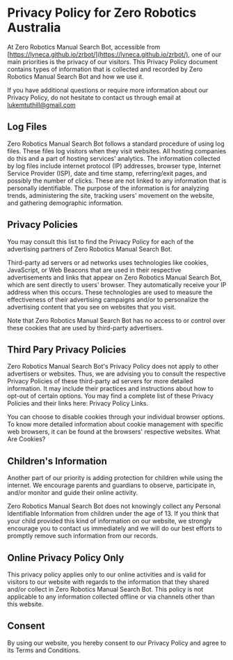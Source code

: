 # Privacy Policy for Zero Robotics Australia

At Zero Robotics Manual Search Bot, accessible from [https://lyneca.github.io/zrbot/](https://lyneca.github.io/zrbot/),
one of our main priorities is the privacy of our visitors. This Privacy Policy document contains types of information that is collected and recorded by Zero Robotics Manual Search Bot and how we use it.

If you have additional questions or require more information about our Privacy Policy, do not hesitate to contact us through email at lukemtuthill@gmail.com

## Log Files

Zero Robotics Manual Search Bot follows a standard procedure of using log files. These files log visitors when they visit websites. All hosting companies do this and a part of hosting services' analytics. The information collected by log files include internet protocol (IP) addresses, browser type, Internet Service Provider (ISP), date and time stamp, referring/exit pages, and possibly the number of clicks. These are not linked to any information that is personally identifiable. The purpose of the information is for analyzing trends, administering the site, tracking users' movement on the website, and gathering demographic information.

## Privacy Policies

You may consult this list to find the Privacy Policy for each of the advertising partners of Zero Robotics Manual Search Bot.

Third-party ad servers or ad networks uses technologies like cookies, JavaScript, or Web Beacons that are used in their respective advertisements and links that appear on Zero Robotics Manual Search Bot, which are sent directly to users' browser. They automatically receive your IP address when this occurs. These technologies are used to measure the effectiveness of their advertising campaigns and/or to personalize the advertising content that you see on websites that you visit.

Note that Zero Robotics Manual Search Bot has no access to or control over these cookies that are used by third-party advertisers.

## Third Pary Privacy Policies

Zero Robotics Manual Search Bot's Privacy Policy does not apply to other advertisers or websites. Thus, we are advising you to consult the respective Privacy Policies of these third-party ad servers for more detailed information. It may include their practices and instructions about how to opt-out of certain options. You may find a complete list of these Privacy Policies and their links here: Privacy Policy Links.

You can choose to disable cookies through your individual browser options. To know more detailed information about cookie management with specific web browsers, it can be found at the browsers' respective websites. What Are Cookies?

## Children's Information

Another part of our priority is adding protection for children while using the internet. We encourage parents and guardians to observe, participate in, and/or monitor and guide their online activity.

Zero Robotics Manual Search Bot does not knowingly collect any Personal Identifiable Information from children under the age of 13. If you think that your child provided this kind of information on our website, we strongly encourage you to contact us immediately and we will do our best efforts to promptly remove such information from our records.

## Online Privacy Policy Only

This privacy policy applies only to our online activities and is valid for visitors to our website with regards to the information that they shared and/or collect in Zero Robotics Manual Search Bot. This policy is not applicable to any information collected offline or via channels other than this website.

## Consent

By using our website, you hereby consent to our Privacy Policy and agree to its Terms and Conditions.
